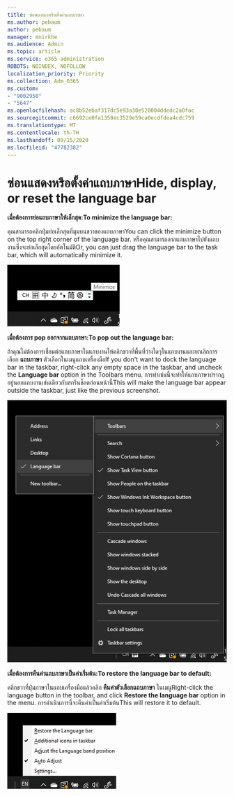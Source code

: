 ```yaml
---
title: ซ่อนแสดงหรือตั้งค่าแถบภาษา
ms.author: pebaum
author: pebaum
manager: mnirkhe
ms.audience: Admin
ms.topic: article
ms.service: o365-administration
ROBOTS: NOINDEX, NOFOLLOW
localization_priority: Priority
ms.collection: Adm_O365
ms.custom:
- "9002950"
- "5647"
ms.openlocfilehash: ac8b52ebaf317dc5e93a30e528004ddedc2a0fac
ms.sourcegitcommit: c6692ce0fa1358ec3529e59ca0ecdfdea4cdc759
ms.translationtype: MT
ms.contentlocale: th-TH
ms.lasthandoff: 09/15/2020
ms.locfileid: "47782382"
---
```

# <a name="hide-display-or-reset-the-language-bar"></a><span data-ttu-id="d463c-102">ซ่อนแสดงหรือตั้งค่าแถบภาษา</span><span class="sxs-lookup"><span data-stu-id="d463c-102">Hide, display, or reset the language bar</span></span>

<span data-ttu-id="d463c-103">**เมื่อต้องการย่อแถบภาษาให้เล็กสุด:**</span><span class="sxs-lookup"><span data-stu-id="d463c-103">**To minimize the language bar:**</span></span>

<span data-ttu-id="d463c-104">คุณสามารถคลิกปุ่มย่อเล็กสุดที่มุมบนขวาของแถบภาษา</span><span class="sxs-lookup"><span data-stu-id="d463c-104">You can click the minimize button on the top right corner of the language bar.</span></span> <span data-ttu-id="d463c-105">หรือคุณสามารถลากแถบภาษาไปยังแถบงานซึ่งจะย่อเล็กสุดโดยอัตโนมัติ</span><span class="sxs-lookup"><span data-stu-id="d463c-105">Or, you can just drag the language bar to the task bar, which will automatically minimize it.</span></span>

![ย่อแถบภาษาให้เล็กสุด](media/minimize-language-bar.png)

<span data-ttu-id="d463c-107">**เมื่อต้องการ pop ออกจากแถบภาษา:**</span><span class="sxs-lookup"><span data-stu-id="d463c-107">**To pop out the language bar:**</span></span>

<span data-ttu-id="d463c-108">ถ้าคุณไม่ต้องการเชื่อมต่อแถบภาษาในแถบงานให้คลิกขวาที่พื้นที่ว่างใดๆในแถบงานและยกเลิกการเลือก **แถบภาษา** ตัวเลือกในเมนูแถบเครื่องมือ</span><span class="sxs-lookup"><span data-stu-id="d463c-108">If you don't want to dock the language bar in the taskbar, right-click any empty space in the taskbar, and uncheck the **Language bar** option in the Toolbars menu.</span></span> <span data-ttu-id="d463c-109">การทำเช่นนี้จะทำให้แถบภาษาปรากฏอยู่นอกแถบงานเช่นเดียวกับสกรีนช็อตก่อนหน้านี้</span><span class="sxs-lookup"><span data-stu-id="d463c-109">This will make the language bar appear outside the taskbar, just like the previous screenshot.</span></span>

![แถบภาษาของ Pop out](media/pop-out-language-bar.png)

<span data-ttu-id="d463c-111">**เมื่อต้องการคืนค่าแถบภาษาเป็นค่าเริ่มต้น:**</span><span class="sxs-lookup"><span data-stu-id="d463c-111">**To restore the language bar to default:**</span></span>

<span data-ttu-id="d463c-112">คลิกขวาที่ปุ่มภาษาในแถบเครื่องมือแล้วคลิก **คืนค่าตัวเลือกแถบภาษา** ในเมนู</span><span class="sxs-lookup"><span data-stu-id="d463c-112">Right-click the language button in the toolbar, and click **Restore the language bar** option in the menu.</span></span> <span data-ttu-id="d463c-113">การดำเนินการนี้จะคืนค่าเป็นค่าเริ่มต้น</span><span class="sxs-lookup"><span data-stu-id="d463c-113">This will restore it to default.</span></span>

![การคืนค่าแถบภาษา](media/restore-language-bar.png)
